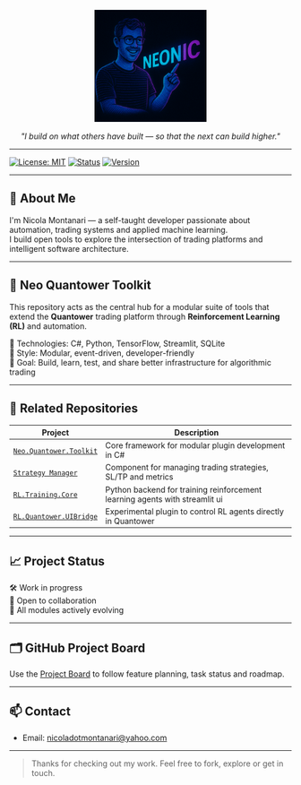 
<p align="center">
  <img src="assets/neonic-avatar.png" width="200" alt="neonic avatar" />
</p>

<p align="center"><i>"I build on what others have built — so that the next can build higher."</i></p>

---

[![License: MIT](https://img.shields.io/badge/License-MIT-blue.svg)](LICENSE)
[![Status](https://img.shields.io/badge/project-active-brightgreen)]()
[![Version](https://img.shields.io/badge/version-0.1.0-blue)]()

---

## 👋 About Me

I'm Nicola Montanari — a self-taught developer passionate about automation, trading systems and applied machine learning.  
I build open tools to explore the intersection of trading platforms and intelligent software architecture.

---

## 🧠 Neo Quantower Toolkit

This repository acts as the central hub for a modular suite of tools that extend the **Quantower** trading platform through **Reinforcement Learning (RL)** and automation.

🔹 Technologies: C#, Python, TensorFlow, Streamlit, SQLite  
🔹 Style: Modular, event-driven, developer-friendly  
🔹 Goal: Build, learn, test, and share better infrastructure for algorithmic trading

---

## 🔗 Related Repositories

| Project | Description |
|--------|-------------|
| [`Neo.Quantower.Toolkit`](https://github.com/Nico88-Vs/NeoQuantowerTools.git) | Core framework for modular plugin development in C# |
| [`Strategy Manager`](https://github.com/Nico88-Vs/Quantower-Orders-Manager.git) | Component for managing trading strategies, SL/TP and metrics |
| [`RL.Training.Core`](https://github.com/Nico88-Vs/Rnn_V0_1.git) | Python backend for training reinforcement learning agents with streamlit ui|
| [`RL.Quantower.UIBridge`](https://github.com/Nico88-Vs/QT_Ai_Plug_In_Integration.git) | Experimental plugin to control RL agents directly in Quantower |

---

## 📈 Project Status

🛠 Work in progress  
🚀 Open to collaboration  
🔗 All modules actively evolving

---

## 🗂 GitHub Project Board

Use the [Project Board](https://github.com/users/Nico88-Vs/projects/4) to follow feature planning, task status and roadmap.

---

## 📫 Contact

- Email: [nicoladotmontanari@yahoo.com](mailto:nicoladotmontanari@yahoo.com)

---

> Thanks for checking out my work. Feel free to fork, explore or get in touch.
